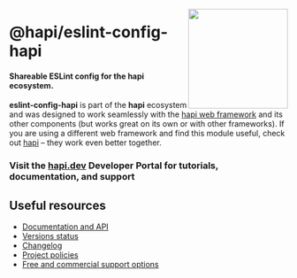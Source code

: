 <a href="http://hapijs.com"><img src="https://raw.githubusercontent.com/hapijs/assets/master/images/family.png" width="180px" align="right" /></a>

# @hapi/eslint-config-hapi

#### Shareable ESLint config for the hapi ecosystem.

**eslint-config-hapi** is part of the **hapi** ecosystem and was designed to work seamlessly with the [hapi web framework](https://hapi.dev) and its other components (but works great on its own or with other frameworks). If you are using a different web framework and find this module useful, check out [hapi](https://hapi.dev) – they work even better together.

### Visit the [hapi.dev](https://hapi.dev) Developer Portal for tutorials, documentation, and support

## Useful resources

- [Documentation and API](https://hapi.dev/module/eslint-config-hapi/)
- [Versions status](https://hapi.dev/resources/status/#eslint-config-hapi)
- [Changelog](https://hapi.dev/family/eslint-config-hapi/changelog/)
- [Project policies](https://hapi.dev/policies/)
- [Free and commercial support options](https://hapi.dev/support/)
